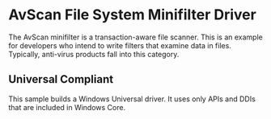 AvScan File System Minifilter Driver
====================================

The AvScan minifilter is a transaction-aware file scanner. This is an example for developers who intend to write filters that examine data in files. Typically, anti-virus products fall into this category.

## Universal Compliant
This sample builds a Windows Universal driver. It uses only APIs and DDIs that are included in Windows Core.


